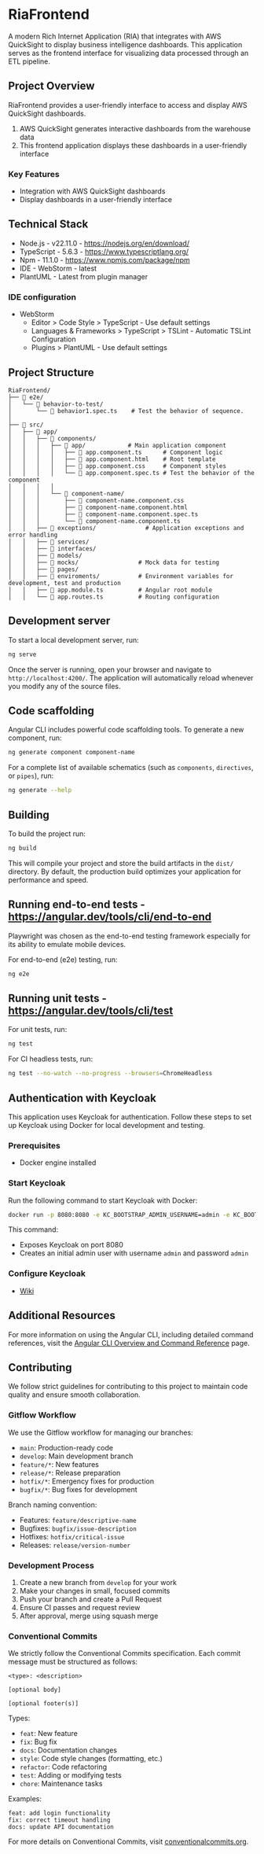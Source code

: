 # RiaFrontend

A modern Rich Internet Application (RIA) that integrates with AWS QuickSight to display business intelligence dashboards. This application serves as the frontend interface for visualizing data processed through an ETL pipeline.

## Project Overview

RiaFrontend provides a user-friendly interface to access and display AWS QuickSight dashboards.

1. AWS QuickSight generates interactive dashboards from the warehouse data
2. This frontend application displays these dashboards in a user-friendly interface

### Key Features

- Integration with AWS QuickSight dashboards
- Display dashboards in a user-friendly interface

## Technical Stack

- Node.js - v22.11.0 - https://nodejs.org/en/download/
- TypeScript - 5.6.3 - https://www.typescriptlang.org/
- Npm - 11.1.0 - https://www.npmjs.com/package/npm
- IDE - WebStorm - latest
- PlantUML - Latest from plugin manager

### IDE configuration

- WebStorm
  - Editor > Code Style > TypeScript - Use default settings
  - Languages & Frameworks > TypeScript > TSLint - Automatic TSLint Configuration
  - Plugins > PlantUML - Use default settings

## Project Structure

```text
RiaFrontend/
├── 📁 e2e/
│   └── 📁 behavior-to-test/
│       └── 📄 behavior1.spec.ts    # Test the behavior of sequence.
│
├── 📁 src/
│   ├── 📁 app/
│   │   ├── 📁 components/
│   │   │   ├── 📁 app/            # Main application component
│   │   │   │   ├── 📄 app.component.ts      # Component logic
│   │   │   │   ├── 📄 app.component.html    # Root template
│   │   │   │   ├── 📄 app.component.css     # Component styles
│   │   │   │   └── 📄 app.component.spec.ts # Test the behavior of the component
│   │   │   │
│   │   │   └── 📁 component-name/
│   │   │       ├── 📄 component-name.component.css
│   │   │       ├── 📄 component-name.component.html
│   │   │       ├── 📄 component-name.component.spec.ts
│   │   │       └── 📄 component-name.component.ts
│   │   ├── 📁 exceptions/              # Application exceptions and error handling
│   │   ├── 📁 services/
│   │   ├── 📁 interfaces/
│   │   ├── 📁 models/
│   │   ├── 📁 mocks/                 # Mock data for testing
│   │   ├── 📁 pages/
│   │   ├── 📁 enviroments/           # Environment variables for development, test and production
│   │   ├── 📄 app.module.ts          # Angular root module
│   │   └── 📄 app.routes.ts          # Routing configuration

```

## Development server

To start a local development server, run:

```bash
ng serve
```

Once the server is running, open your browser and navigate to `http://localhost:4200/`. The application will automatically reload whenever you modify any of the source files.

## Code scaffolding

Angular CLI includes powerful code scaffolding tools. To generate a new component, run:

```bash
ng generate component component-name
```

For a complete list of available schematics (such as `components`, `directives`, or `pipes`), run:

```bash
ng generate --help
```

## Building

To build the project run:

```bash
ng build
```

This will compile your project and store the build artifacts in the `dist/` directory. By default, the production build optimizes your application for performance and speed.

## Running end-to-end tests - https://angular.dev/tools/cli/end-to-end

Playwright was chosen as the end-to-end testing framework especially for its ability to emulate mobile devices.

For end-to-end (e2e) testing, run:

```bash
ng e2e
```

## Running unit tests - https://angular.dev/tools/cli/test

For unit tests, run:

```bash
ng test
```

For CI headless tests, run:

```bash
ng test --no-watch --no-progress --browsers=ChromeHeadless
```

## Authentication with Keycloak

This application uses Keycloak for authentication. Follow these steps to set up Keycloak using Docker for local development and testing.

### Prerequisites

- Docker engine installed

### Start Keycloak

Run the following command to start Keycloak with Docker:

```bash
docker run -p 8080:8080 -e KC_BOOTSTRAP_ADMIN_USERNAME=admin -e KC_BOOTSTRAP_ADMIN_PASSWORD=admin quay.io/keycloak/keycloak:26.1.3 start-dev
```

This command:

- Exposes Keycloak on port 8080
- Creates an initial admin user with username `admin` and password `admin`

### Configure Keycloak

- [Wiki](https://github.com/CPNV-ES-BI1-RIA2-ETL-INTERNAL-SOURCE/INTERNAL-SOURCE-FRONT-END/wiki/Authentication-service)

## Additional Resources

For more information on using the Angular CLI, including detailed command references, visit the [Angular CLI Overview and Command Reference](https://angular.dev/tools/cli) page.

## Contributing

We follow strict guidelines for contributing to this project to maintain code quality and ensure smooth collaboration.

### Gitflow Workflow

We use the Gitflow workflow for managing our branches:

- `main`: Production-ready code
- `develop`: Main development branch
- `feature/*`: New features
- `release/*`: Release preparation
- `hotfix/*`: Emergency fixes for production
- `bugfix/*`: Bug fixes for development

Branch naming convention:

- Features: `feature/descriptive-name`
- Bugfixes: `bugfix/issue-description`
- Hotfixes: `hotfix/critical-issue`
- Releases: `release/version-number`

### Development Process

1. Create a new branch from `develop` for your work
2. Make your changes in small, focused commits
3. Push your branch and create a Pull Request
4. Ensure CI passes and request review
5. After approval, merge using squash merge

### Conventional Commits

We strictly follow the Conventional Commits specification. Each commit message must be structured as follows:

```
<type>: <description>

[optional body]

[optional footer(s)]
```

Types:

- `feat`: New feature
- `fix`: Bug fix
- `docs`: Documentation changes
- `style`: Code style changes (formatting, etc.)
- `refactor`: Code refactoring
- `test`: Adding or modifying tests
- `chore`: Maintenance tasks

Examples:

```
feat: add login functionality
fix: correct timeout handling
docs: update API documentation
```

For more details on Conventional Commits, visit [conventionalcommits.org](https://www.conventionalcommits.org/).
